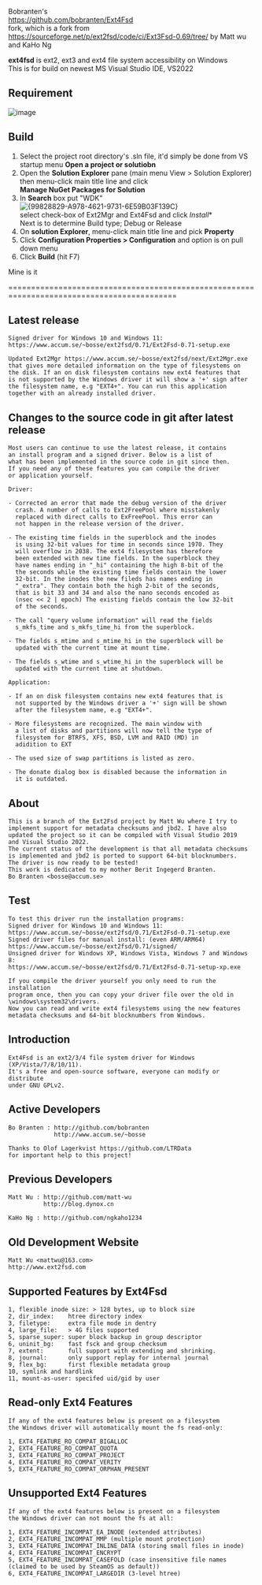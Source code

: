 Bobranten's   
https://github.com/bobranten/Ext4Fsd   
fork, which is a fork from https://sourceforge.net/p/ext2fsd/code/ci/Ext3Fsd-0.69/tree/ by Matt wu and KaHo Ng    

   
**ext4fsd** is ext2, ext3 and ext4 file system accessibility on Windows   
This is for build on newest MS Visual Studio IDE, VS2022

Requirement
-----------
![image](https://github.com/user-attachments/assets/5077b800-df2d-4b51-a993-818c2911d332)


Build
-----
1. Select the project root directory's .sln file, it'd simply be done from VS startup menu
   **Open a project or solutiobn**
2. Open the **Solution Explorer** pane (main menu View > Solution Explorer) then menu-click main title line and click   
   **Manage NuGet Packages for Solution**
3. In **Search** box put "WDK"
   ![{99828829-A978-4621-9731-6E59B03F139C}](https://github.com/user-attachments/assets/c8ed7e62-2e78-4120-a7ca-98a0514b837e)   
   select check-box of Ext2Mgr and Ext4Fsd and click *Install**   
   Next is to determine Build type; Debug or Release
5. On **solution Explorer**, menu-click main title line and pick **Property**
6. Click **Configuration Properties > Configuration** and option is on pull down menu
7. Click **Build** (hit F7)   

Mine is it   

===========================================================================================   


Latest release
--------------

    Signed driver for Windows 10 and Windows 11:
    https://www.accum.se/~bosse/ext2fsd/0.71/Ext2Fsd-0.71-setup.exe

    Updated Ext2Mgr https://www.accum.se/~bosse/ext2fsd/next/Ext2Mgr.exe
    that gives more detailed information on the type of filesystems on
    the disk. If an on disk filesystem contains new ext4 features that
    is not supported by the Windows driver it will show a '+' sign after
    the filesystem name, e.g "EXT4+". You can run this application
    together with an already installed driver.


Changes to the source code in git after latest release
------------------------------------------------------

    Most users can continue to use the latest release, it contains
    an install program and a signed driver. Below is a list of
    what has been implemented in the source code in git since then.
    If you need any of these features you can compile the driver
    or application yourself.

    Driver:

    - Corrected an error that made the debug version of the driver
      crash. A number of calls to Ext2FreePool where misstakenly
      replaced with direct calls to ExFreePool. This error can
      not happen in the release version of the driver.

    - The existing time fields in the superblock and the inodes
      is using 32-bit values for time in seconds since 1970. They
      will overflow in 2038. The ext4 filesystem has therefore
      been extended with new time fields. In the superblock they
      have names ending in "_hi" containing the high 8-bit of the
      the seconds while the existing time fields contain the lower
      32-bit. In the inodes the new fileds has names ending in
      "_extra". They contain both the high 2-bit of the seconds,
      that is bit 33 and 34 and also the nano seconds encoded as
      (nsec << 2 | epoch) The existing fields contain the low 32-bit
      of the seconds.

    - The call "query volume information" will read the fields
      s_mkfs_time and s_mkfs_time_hi from the superblock.

    - The fields s_mtime and s_mtime_hi in the superblock will be
      updated with the current time at mount time.

    - The fields s_wtime and s_wtime_hi in the superblock will be
      updated with the current time at shutdown.

    Application:

    - If an on disk filesystem contains new ext4 features that is
      not supported by the Windows driver a '+' sign will be shown
      after the filesystem name, e.g "EXT4+".

    - More filesystems are recognized. The main window with
      a list of disks and partitions will now tell the type of
      filesystem for BTRFS, XFS, BSD, LVM and RAID (MD) in
      adidition to EXT

    - The used size of swap partitions is listed as zero.

    - The donate dialog box is disabled because the information in
      it is outdated.


About
-----

    This is a branch of the Ext2Fsd project by Matt Wu where I try to
    implement support for metadata checksums and jbd2. I have also
    updated the project so it can be compiled with Visual Studio 2019
    and Visual Studio 2022.
    The current status of the development is that all metadata checksums
    is implemented and jbd2 is ported to support 64-bit blocknumbers.
    The driver is now ready to be tested!
    This work is dedicated to my mother Berit Ingegerd Branten.
    Bo Branten <bosse@accum.se>


Test
----

    To test this driver run the installation programs:
    Signed driver for Windows 10 and Windows 11:
    https://www.accum.se/~bosse/ext2fsd/0.71/Ext2Fsd-0.71-setup.exe
    Signed driver files for manual install: (even ARM/ARM64)
    https://www.accum.se/~bosse/ext2fsd/0.71/signed/
    Unsigned driver for Windows XP, Windows Vista, Windows 7 and Windows 8:
    https://www.accum.se/~bosse/ext2fsd/0.71/Ext2Fsd-0.71-setup-xp.exe

    If you compile the driver yourself you only need to run the installation
    program once, then you can copy your driver file over the old in
    \windows\system32\drivers.
    Now you can read and write ext4 filesystems using the new features
    metadata checksums and 64-bit blocknumbers from Windows.


Introduction
------------

    Ext4Fsd is an ext2/3/4 file system driver for Windows (XP/Vista/7/8/10/11).
    It's a free and open-source software, everyone can modify or distribute
    under GNU GPLv2.


Active Developers
-----------------

    Bo Branten : http://github.com/bobranten
                 http://www.accum.se/~bosse

    Thanks to Olof Lagerkvist https://github.com/LTRData
    for important help to this project!


Previous Developers
-------------------

    Matt Wu : http://github.com/matt-wu
              http://blog.dynox.cn

    KaHo Ng : http://github.com/ngkaho1234


Old Development Website
-----------------------

    Matt Wu <mattwu@163.com>
    http://www.ext2fsd.com


Supported Features by Ext4Fsd
-----------------------------

    1, flexible inode size: > 128 bytes, up to block size
    2, dir_index:    htree directory index
    3, filetype:     extra file mode in dentry
    4, large_file:   > 4G files supported
    5, sparse_super: super block backup in group descriptor
    6, uninit_bg:    fast fsck and group checksum
    7, extent:       full support with extending and shrinking.
    8, journal:      only support replay for internal journal
    9, flex_bg:      first flexible metadata group
    10, symlink and hardlink
    11, mount-as-user: specifed uid/gid by user


Read-only Ext4 Features
-----------------------

    If any of the ext4 features below is present on a filesystem
    the Windows driver will automatically mount the fs read-only:

    1, EXT4_FEATURE_RO_COMPAT_BIGALLOC
    2, EXT4_FEATURE_RO_COMPAT_QUOTA
    3, EXT4_FEATURE_RO_COMPAT_PROJECT
    4, EXT4_FEATURE_RO_COMPAT_VERITY
    5, EXT4_FEATURE_RO_COMPAT_ORPHAN_PRESENT


Unsupported Ext4 Features
---------------------------

    If any of the ext4 features below is present on a filesystem
    the Windows driver can not mount the fs at all:

    1, EXT4_FEATURE_INCOMPAT_EA_INODE (extended attributes)
    2, EXT4_FEATURE_INCOMPAT_MMP (multiple mount protection)
    3, EXT4_FEATURE_INCOMPAT_INLINE_DATA (storing small files in inode)
    4, EXT4_FEATURE_INCOMPAT_ENCRYPT
    5, EXT4_FEATURE_INCOMPAT_CASEFOLD (case insensitive file names (claimed to be used by SteamOS as default))
    6, EXT4_FEATURE_INCOMPAT_LARGEDIR (3-level htree)

